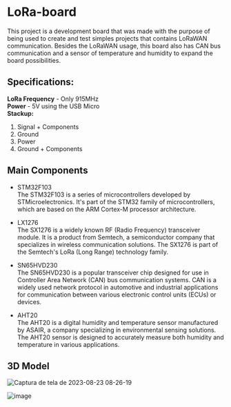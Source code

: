 # LoRa-board
This project is a development board that was made with the purpose of being used to create and test simples projects that contains LoRaWAN communication. Besides the LoRaWAN usage, this board also has CAN bus communication and a sensor of temperature and humidity to expand the board possibilities.

## Specifications:
**LoRa Frequency** - Only 915MHz <br>
**Power** - 5V using the USB Micro <br>
**Stackup:**
1. Signal + Components
2. Ground
3. Power
4. Ground + Components

## Main Components
- STM32F103 <br>
The STM32F103 is a series of microcontrollers developed by STMicroelectronics. It's part of the STM32 family of microcontrollers, which are based on the ARM Cortex-M processor architecture. 

- LX1276 <br>
The SX1276 is a widely known RF (Radio Frequency) transceiver module. It is a product from Semtech, a semiconductor company that specializes in wireless communication solutions. The SX1276 is part of the Semtech's LoRa (Long Range) technology family.

- SN65HVD230 <br>
The SN65HVD230 is a popular transceiver chip designed for use in Controller Area Network (CAN) bus communication systems. CAN is a widely used network protocol in automotive and industrial applications for communication between various electronic control units (ECUs) or devices. 

- AHT20 <br>
The AHT20 is a digital humidity and temperature sensor manufactured by ASAIR, a company specializing in environmental sensing solutions. The AHT20 sensor is designed to accurately measure both humidity and temperature in various applications.

## 3D Model
![Captura de tela de 2023-08-23 08-26-19](https://github.com/CaioTeraoka/LoRa-board/assets/80132097/abcd0e63-bdd4-45bb-8286-287e745c646d)

![image](https://github.com/CaioTeraoka/LoRa-board/assets/80132097/5845b8dc-a4d1-4477-853e-6941719c5174)
